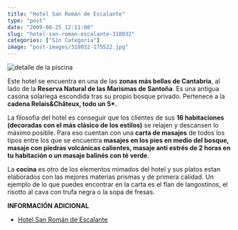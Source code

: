 ```yaml
---
title: "Hotel San Román de Escalante"
type: "post"
date: "2009-08-25 12:11:00"
slug: "hotel-san-roman-escalante-318032"
categories: ["Sin Categoría"]
image: "post-images/318032-175522.jpg"
---
```


![detalle de la piscina](post-images/318032-175522.jpg "detalle de la piscina")

Este hotel se encuentra en una de las **zonas más bellas de Cantabria**, al lado de la **Reserva Natural de las Marismas de Santoña**. Es una antigua casona solariega escondida tras su propio bosque privado. Pertenece a la **cadena Relais&amp;Châteux, todo un 5\*.**

La filosofia del hotel es conseguir que los clientes de sus **16 habitaciones (decoradas con el más clásico de los estilos)** se relajen y descansen lo máximo posible. Para eso cuentan con una **carta de masajes** de todos los tipos entre los que se encuentra **masajes en los pies en medio del bosque, masaje con piedras volcánicas calientes, masaje anti estrés de 2 horas en tu habitación o un masaje balinés con té verde**.

La **cocina** es otro de los elementos mimados del hotel y sus platos estan elaborados con las mejores materias prismas y de primera calidad. Un ejemplo de lo que puedes encontrar en la carta es el flan de langostinos, el risotto al cava con trufa negra o la sopa de fresas.

**INFORMACIÓN ADICIONAL**

- [Hotel San Román de Escalante](http://www.sanromandeescalante.com/)